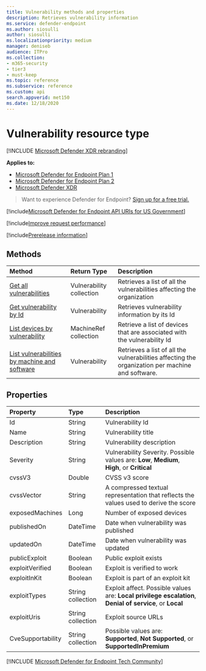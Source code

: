 ```yaml
---
title: Vulnerability methods and properties
description: Retrieves vulnerability information
ms.service: defender-endpoint
ms.author: siosulli
author: siosulli
ms.localizationpriority: medium
manager: deniseb
audience: ITPro
ms.collection: 
- m365-security
- tier3
- must-keep
ms.topic: reference
ms.subservice: reference
ms.custom: api
search.appverid: met150
ms.date: 12/18/2020
---
```


# Vulnerability resource type

[!INCLUDE [Microsoft Defender XDR rebranding](../../includes/microsoft-defender.md)]

**Applies to:**

- [Microsoft Defender for Endpoint Plan 1](https://go.microsoft.com/fwlink/?linkid=2154037)
- [Microsoft Defender for Endpoint Plan 2](https://go.microsoft.com/fwlink/?linkid=2154037)
- [Microsoft Defender XDR](https://go.microsoft.com/fwlink/?linkid=2118804)

> Want to experience Defender for Endpoint? [Sign up for a free trial.](https://signup.microsoft.com/create-account/signup?products=7f379fee-c4f9-4278-b0a1-e4c8c2fcdf7e&ru=https://aka.ms/MDEp2OpenTrial?ocid=docs-wdatp-pullalerts-abovefoldlink)

[!include[Microsoft Defender for Endpoint API URIs for US Government](../../includes/microsoft-defender-api-usgov.md)]

[!include[Improve request performance](../../includes/improve-request-performance.md)]

[!include[Prerelease information](../../includes/prerelease.md)]

## Methods

Method|Return Type|Description
:---|:---|:---
[Get all vulnerabilities](get-all-vulnerabilities.md)|Vulnerability collection|Retrieves a list of all the vulnerabilities affecting the organization
[Get vulnerability by Id](get-vulnerability-by-id.md)|Vulnerability|Retrieves vulnerability information by its Id
[List devices by vulnerability](get-machines-by-vulnerability.md)|MachineRef collection|Retrieve a list of devices that are associated with the vulnerability Id
[List vulnerabilities by machine and software](get-all-vulnerabilities-by-machines.md)|Vulnerability|Retrieves a list of all the vulnerabilities affecting the organization per machine and software.

## Properties

Property|Type|Description
:---|:---|:---
Id|String|Vulnerability Id
Name|String|Vulnerability title
Description|String|Vulnerability description
Severity|String|Vulnerability Severity. Possible values are: **Low**, **Medium**, **High**, or **Critical**
cvssV3|Double|CVSS v3 score
cvssVector|String| A compressed textual representation that reflects the values used to derive the score
exposedMachines|Long|Number of exposed devices
publishedOn|DateTime|Date when vulnerability was published
updatedOn|DateTime|Date when vulnerability was updated
publicExploit|Boolean|Public exploit exists
exploitVerified|Boolean|Exploit is verified to work
exploitInKit|Boolean|Exploit is part of an exploit kit
exploitTypes|String collection|Exploit affect. Possible values are: **Local privilege escalation**, **Denial of service**, or **Local**
exploitUris|String collection|Exploit source URLs
CveSupportability| String collection| Possible values are: **Supported**, **Not Supported**, or **SupportedInPremium**

[!INCLUDE [Microsoft Defender for Endpoint Tech Community](../../includes/defender-mde-techcommunity.md)]
